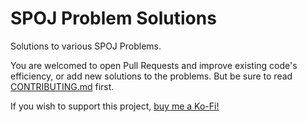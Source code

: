 # SPOJ Problem Solutions
Solutions to various SPOJ Problems.

You are welcomed to open Pull Requests and improve existing code's efficiency, or add new solutions to the problems. But be sure to read [CONTRIBUTING.md](https://github.com/GouravKhunger/SPOJ/blob/main/CONTRIBUTING.md) first.

If you wish to support this project, [buy me a Ko-Fi!](https://ko-fi.com/gouravkhunger)
